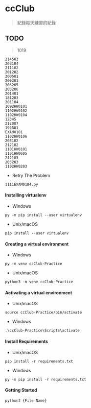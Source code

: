 # ccClub

> 紀錄每天練習的紀錄

## TODO

> 1019
```
214503
203104
211102
201202
200501
200201
203205
203206
201401
181203
201104
1092HW0101
1102HW0102
1102HW0104
12345
212007
192501
EXAM0101
1102HW0106
203102
212102
1101HW0101
1101HW0605
212103
203203
1102HW0203
```
- Retry The Problem
```
1111EXAM0104.py
```

#### Installing virtualenv
- Windows
```
py -m pip install --user virtualenv
```
- Unix/macOS
```
pip install --user virtualenv
```

#### Creating a virtual environment
- Windows
```
py -m venv ccClub-Practice
```
- Unix/macOS
```
python3 -m venv ccClub-Practice
```

#### Activating a virtual environment
- Unix/macOS
```
source ccClub-Practice/bin/activate
```
- Windows
```
.\ccClub-Practice\Scripts\activate
```

#### Install Requirements
- Unix/macOS
```
pip install -r requirements.txt
```
- Windows
```
py -m pip install -r requirements.txt
```


#### Getting Started

```
python3 {File Name}
```